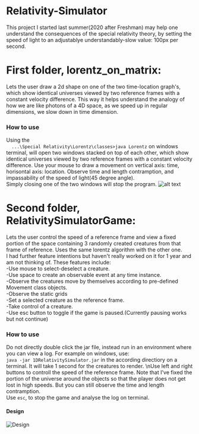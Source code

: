 # Relativity-Simulator
  This project I started last summer(2020 after Freshman) may help one understand the consequences of the special relativity theory, by setting the speed of light to an adjustablye understandably-slow value: 100px per second.
# First folder, lorentz_on_matrix:
  Lets the user draw a 2d shape on one of the two time-location graph's, which show identical universes viewed by two reference frames with a constant velocity difference. This way it helps understand the analogy of how we are like photons of a 4D space, as we speed up in regular dimensions, we slow down in time dimension.
### How to use
Using the\
```  ...\Special Relativity\Lorentz\classes>java Lorentz```
 on windows terminal, will open two windows stacked on top of each other, which show identical universes viewed by two reference frames with a constant velocity difference. Use your mouse to draw a movement on vertical axis: time, horisontal axis: location. Observe time and length contramption, and impassability of the speed of light(45 degree angle).\
Simply closing one of the two windows will stop the program.
![alt text](https://github.com/seco-lorem/RelativitySimulator/blob/main/RelativitySimulatorGame/design-todo-readMe/Demo.png)
# Second folder, RelativitySimulatorGame:
  Lets the user control the speed of a reference frame and view a fixed portion of the space containing 3 randomly created creatures from that frame of reference. Uses the same lorentz algorithm with the other one.\
  I had further feature intentions but haven't really worked on it for 1 year and am not thinking of. These features include:\
-Use mouse to select-deselect a creature.\
-Use space to create an observable event at any time instance.\
-Observe the creatures move by themselves according to pre-defined Movement class objects.\
-Observe the static grids\
-Set a selected creature as the reference frame.\
-Take control of a creature.\
-Use esc button to toggle if the game is paused.(Currently pausing works but not continue)
### How to use
Do not directly double click the jar file, instead run in an environment where you can view a log. For example on windows, use:\
```java -jar 1DRelativitySimulator.jar```
in the according directiory on a terminal. It will take 1 second for the creatures to render.
\nUse left and right buttons to controll the speed of the reference frame. Note that I've fixed the portion of the universe around the objects so that the player does not get lost in high speeds. But you can still observe the time and length contramption.\
Use ```esc```, to stop the game and analyse the log on terminal.
#### Design
![Design](https://github.com/seco-lorem/RelativitySimulator/blob/main/RelativitySimulatorGame/design-todo-readMe/Design.png)
